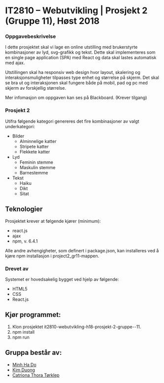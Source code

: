 # IT2810 – Webutvikling | Prosjekt 2 (Gruppe 11), Høst 2018

### Oppgavebeskrivelse
I dette prosjektet skal vi lage en online utstilling med brukerstyrte kombinasjoner av lyd, svg-grafikk og tekst. Dette skal implementeres som en single page application (SPA) med React og data skal lastes automatisk med ajax. 

Utstillingen skal ha responsiv web design hvor layout, skalering og interaksjonsmuligheter tilpasses type enhet og størrelse på skjerm. Det skal se bra ut og interaksjonen skal fungere både på mobil, pad og pc med skjerm av forskjellig størrelse.  

Mer infomasjon om oppgaven kan ses på Blackboard. (Krever tilgang)

### Prosjekt 2
Utifra følgende kategori genereres det fire kombinasjoner av valgt underkategori:

* Bilder
    * Alminnelige katter
    * Stripete katter
    * Flekkete katter
* Lyd
    * Feminin stemme
    * Maskulin stemme
    * Barnestemme
* Tekst
    * Haiku
    * Dikt
    * Sitat
    
## Teknologier
Prosjektet krever at følgende kjører (minimum):  
* react.js
* ajax
* npm, v. 6.4.1

Alle andre avhengigheter, som definert i package.json, kan installeres ved å kjøre npm installasjon i project2_gr11-mappen.
    
### Drevet av
Systemet er hovedsakelig bygget ved hjelp av følgende:
* HTML5    
* CSS
* React.js    

## Kjør programmet:  
1. Klon prosjektet it2810-webutvikling-h18-prosjekt-2-gruppe--11. 
2. npm install
3. npm run
    
## Gruppa består av:
* [Minh Ha Do](https://gitlab.stud.iie.ntnu.no/minhhd)    
* [Kim Duong](https://github.com/kimduo)    
* [Catriona Thora Tørklep](https://github.com/CatrionaTorklep)    
